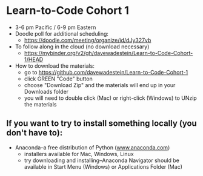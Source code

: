 # Learn-to-Code Cohort 1
* 3-6 pm Pacific / 6-9 pm Eastern
* Doodle poll for additional scheduling:
  * https://doodle.com/meeting/organize/id/dJy327vb
* To follow along in the cloud (no download necessary)
  * https://mybinder.org/v2/gh/davewadestein/Learn-to-Code-Cohort-1/HEAD
* How to download the materials:
  * go to https://github.com/davewadestein/Learn-to-Code-Cohort-1
  * click GREEN "Code" button
  * choose "Download Zip" and the materials will end up in your Downloads folder
  * you will need to double click (Mac) or right-click (Windows) to UNzip the materials

## If you want to try to install something locally (you don't have to):
* Anaconda–a free distribution of Python (www.anaconda.com)
  * installers available for Mac, Windows, Linux
  * try downloading and installing–Anaconda Navigator should be available in Start Menu (Windows) or Applications Folder (Mac)
